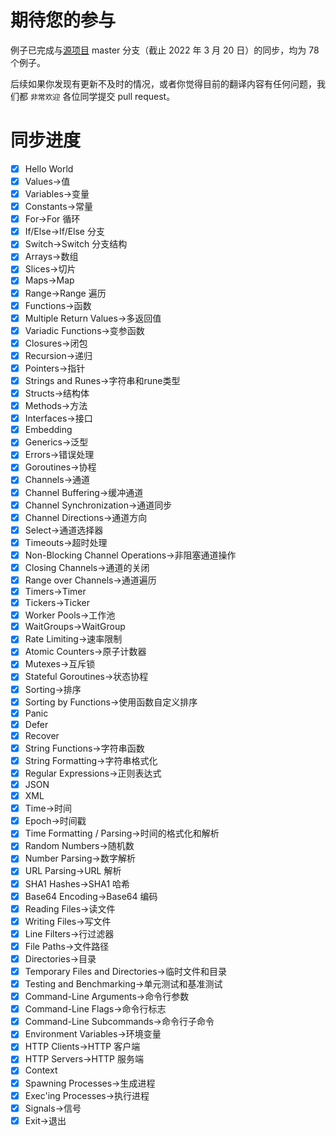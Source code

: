 # 期待您的参与

例子已完成与[源项目](https://github.com/mmcgrana/gobyexample) master 分支（截止 2022 年 3 月 20 日）的同步，均为 78 个例子。

后续如果你发现有更新不及时的情况，或者你觉得目前的翻译内容有任何问题，我们都 `非常欢迎` 各位同学提交 pull request。

# 同步进度

- [x] Hello World
- [x] Values->值
- [x] Variables->变量
- [x] Constants->常量
- [x] For->For 循环
- [x] If/Else->If/Else 分支
- [x] Switch->Switch 分支结构
- [x] Arrays->数组
- [x] Slices->切片
- [x] Maps->Map
- [x] Range->Range 遍历
- [x] Functions->函数
- [x] Multiple Return Values->多返回值
- [x] Variadic Functions->变参函数
- [x] Closures->闭包
- [x] Recursion->递归
- [x] Pointers->指针
- [x] Strings and Runes->字符串和rune类型
- [x] Structs->结构体
- [x] Methods->方法
- [x] Interfaces->接口
- [x] Embedding
- [x] Generics->泛型
- [x] Errors->错误处理
- [x] Goroutines->协程
- [x] Channels->通道
- [x] Channel Buffering->缓冲通道
- [x] Channel Synchronization->通道同步
- [x] Channel Directions->通道方向
- [x] Select->通道选择器
- [x] Timeouts->超时处理
- [x] Non-Blocking Channel Operations->非阻塞通道操作
- [x] Closing Channels->通道的关闭
- [x] Range over Channels->通道遍历
- [x] Timers->Timer
- [x] Tickers->Ticker
- [x] Worker Pools->工作池
- [x] WaitGroups->WaitGroup
- [x] Rate Limiting->速率限制
- [x] Atomic Counters->原子计数器
- [x] Mutexes->互斥锁
- [x] Stateful Goroutines->状态协程
- [x] Sorting->排序
- [x] Sorting by Functions->使用函数自定义排序
- [x] Panic
- [x] Defer
- [x] Recover
- [x] String Functions->字符串函数
- [x] String Formatting->字符串格式化
- [x] Regular Expressions->正则表达式
- [x] JSON
- [x] XML
- [x] Time->时间
- [x] Epoch->时间戳
- [x] Time Formatting / Parsing->时间的格式化和解析
- [x] Random Numbers->随机数
- [x] Number Parsing->数字解析
- [x] URL Parsing->URL 解析
- [x] SHA1 Hashes->SHA1 哈希
- [x] Base64 Encoding->Base64 编码
- [x] Reading Files->读文件
- [x] Writing Files->写文件
- [x] Line Filters->行过滤器
- [x] File Paths->文件路径
- [x] Directories->目录
- [x] Temporary Files and Directories->临时文件和目录
- [x] Testing and Benchmarking->单元测试和基准测试
- [x] Command-Line Arguments->命令行参数
- [x] Command-Line Flags->命令行标志
- [x] Command-Line Subcommands->命令行子命令
- [x] Environment Variables->环境变量
- [x] HTTP Clients->HTTP 客户端
- [x] HTTP Servers->HTTP 服务端
- [x] Context
- [x] Spawning Processes->生成进程
- [x] Exec'ing Processes->执行进程
- [x] Signals->信号
- [x] Exit->退出  